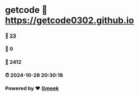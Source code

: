 # getcode :link: https://getcode0302.github.io 
### :page_facing_up: [23](https://getcode0302.github.io/tag.html) 
### :speech_balloon: 0 
### :hibiscus: 2412 
### :alarm_clock: 2024-10-28 20:30:18 
### Powered by :heart: [Gmeek](https://github.com/Meekdai/Gmeek)
